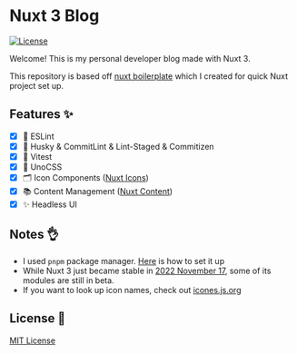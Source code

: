 # Nuxt 3 Blog
[![License][license-src]][license-href]

Welcome! This is my personal developer blog made with Nuxt 3.

This repository is based off [nuxt boilerplate](https://github.com/Zerro97/nuxt-boilerplate) which I created for quick Nuxt project set up.

## Features ✨
-   [x] 🧹 ESLint
-   [x] 🔨 Husky & CommitLint & Lint-Staged & Commitizen
-   [x] 🎯 Vitest
-   [x] 💨 UnoCSS
-   [x] 🗂 Icon Components ([Nuxt Icons](https://github.com/nuxt-modules/icon))
-   [x] 📚 Content Management ([Nuxt Content](https://content.nuxtjs.org/))
-   [x] ✨ Headless UI

## Notes 👌
- I used `pnpm` package manager. [Here](https://pnpm.io/installation) is how to set it up
- While Nuxt 3 just became stable in [2022 November 17](https://github.com/nuxt/framework/discussions/9064), some of its modules are still in beta.
- If you want to look up icon names, check out [icones.js.org](https://icones.js.org)

## License 📎
[MIT License](./LICENSE)

<!-- Badges -->
[license-src]: https://img.shields.io/github/license/nuxt-modules/icon.svg?style=flat&colorA=002438&colorB=28CF8D
[license-href]: https://github.com/Zerro97/khuibeom.com/blob/main/LICENSE